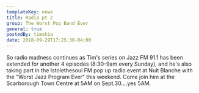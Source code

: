 ```yaml
---
templateKey: news
title: Radio pt 2
group: The Worst Pop Band Ever
general: true
postedBy: timshia
date: 2018-09-29T17:25:30-04:00
---
```

So radio madness continues as Tim's series on Jazz FM 91.1 has been extended for another 4 episodes (8:30-9am every Sunday), and he's also taking part in the Istolethesoul FM pop up radio event at Nuit Blanche with the "Worst Jazz Program Ever" this weekend. Come join him at the Scarborough Town Centre at 5AM on Sept.30....yes 5AM.